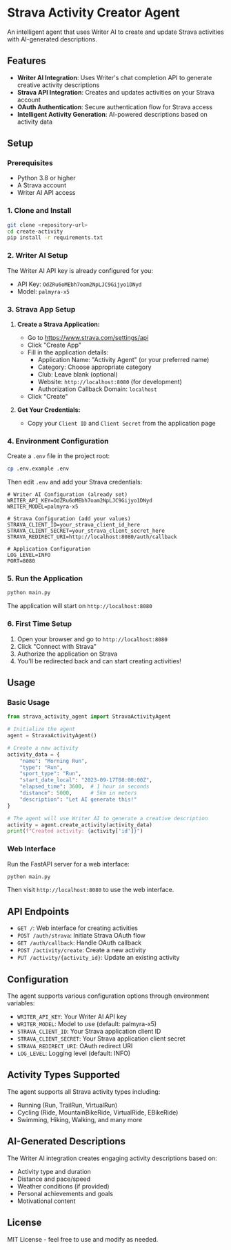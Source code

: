 # Strava Activity Creator Agent

An intelligent agent that uses Writer AI to create and update Strava activities with AI-generated descriptions.

## Features

- **Writer AI Integration**: Uses Writer's chat completion API to generate creative activity descriptions
- **Strava API Integration**: Creates and updates activities on your Strava account
- **OAuth Authentication**: Secure authentication flow for Strava access
- **Intelligent Activity Generation**: AI-powered descriptions based on activity data

## Setup

### Prerequisites

- Python 3.8 or higher
- A Strava account
- Writer AI API access

### 1. Clone and Install

```bash
git clone <repository-url>
cd create-activity
pip install -r requirements.txt
```

### 2. Writer AI Setup

The Writer AI API key is already configured for you:
- API Key: `OdZRu6oMEbh7oam2NpLJC9Gijyo1DNyd`
- Model: `palmyra-x5`

### 3. Strava App Setup

1. **Create a Strava Application:**
   - Go to https://www.strava.com/settings/api
   - Click "Create App"
   - Fill in the application details:
     - Application Name: "Activity Agent" (or your preferred name)
     - Category: Choose appropriate category
     - Club: Leave blank (optional)
     - Website: `http://localhost:8080` (for development)
     - Authorization Callback Domain: `localhost`
   - Click "Create"

2. **Get Your Credentials:**
   - Copy your `Client ID` and `Client Secret` from the application page

### 4. Environment Configuration

Create a `.env` file in the project root:

```bash
cp .env.example .env
```

Then edit `.env` and add your Strava credentials:

```env
# Writer AI Configuration (already set)
WRITER_API_KEY=OdZRu6oMEbh7oam2NpLJC9Gijyo1DNyd
WRITER_MODEL=palmyra-x5

# Strava Configuration (add your values)
STRAVA_CLIENT_ID=your_strava_client_id_here
STRAVA_CLIENT_SECRET=your_strava_client_secret_here
STRAVA_REDIRECT_URI=http://localhost:8080/auth/callback

# Application Configuration
LOG_LEVEL=INFO
PORT=8080
```

### 5. Run the Application

```bash
python main.py
```

The application will start on `http://localhost:8080`

### 6. First Time Setup

1. Open your browser and go to `http://localhost:8080`
2. Click "Connect with Strava"
3. Authorize the application on Strava
4. You'll be redirected back and can start creating activities!

## Usage

### Basic Usage

```python
from strava_activity_agent import StravaActivityAgent

# Initialize the agent
agent = StravaActivityAgent()

# Create a new activity
activity_data = {
    "name": "Morning Run",
    "type": "Run",
    "sport_type": "Run",
    "start_date_local": "2023-09-17T08:00:00Z",
    "elapsed_time": 3600,  # 1 hour in seconds
    "distance": 5000,      # 5km in meters
    "description": "Let AI generate this!"
}

# The agent will use Writer AI to generate a creative description
activity = agent.create_activity(activity_data)
print(f"Created activity: {activity['id']}")
```

### Web Interface

Run the FastAPI server for a web interface:

```bash
python main.py
```

Then visit `http://localhost:8080` to use the web interface.

## API Endpoints

- `GET /`: Web interface for creating activities
- `POST /auth/strava`: Initiate Strava OAuth flow
- `GET /auth/callback`: Handle OAuth callback
- `POST /activity/create`: Create a new activity
- `PUT /activity/{activity_id}`: Update an existing activity

## Configuration

The agent supports various configuration options through environment variables:

- `WRITER_API_KEY`: Your Writer AI API key
- `WRITER_MODEL`: Model to use (default: palmyra-x5)
- `STRAVA_CLIENT_ID`: Your Strava application client ID
- `STRAVA_CLIENT_SECRET`: Your Strava application client secret
- `STRAVA_REDIRECT_URI`: OAuth redirect URI
- `LOG_LEVEL`: Logging level (default: INFO)

## Activity Types Supported

The agent supports all Strava activity types including:
- Running (Run, TrailRun, VirtualRun)
- Cycling (Ride, MountainBikeRide, VirtualRide, EBikeRide)
- Swimming, Hiking, Walking, and many more

## AI-Generated Descriptions

The Writer AI integration creates engaging activity descriptions based on:
- Activity type and duration
- Distance and pace/speed
- Weather conditions (if provided)
- Personal achievements and goals
- Motivational content

## License

MIT License - feel free to use and modify as needed.